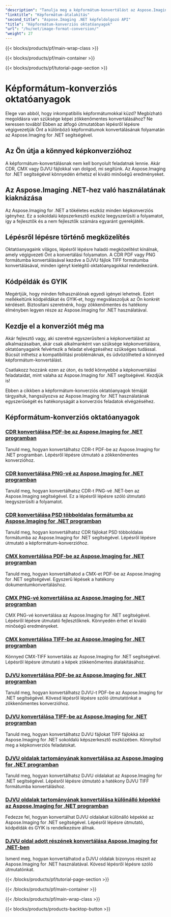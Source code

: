 ```yaml
---
"description": "Tanulja meg a képformátum-konvertálást az Aspose.Imaging for .NET segítségével. Konvertáljon zökkenőmentesen CDR, CMX, DJVU és sok más fájlt. Szakértői útmutatók a hibátlan eredményekért."
"linktitle": "Képformátum-átalakítás"
"second_title": "Aspose.Imaging .NET képfeldolgozó API"
"title": "Képformátum-konverziós oktatóanyagok"
"url": "/hu/net/image-format-conversion/"
"weight": 27
---
```


{{< blocks/products/pf/main-wrap-class >}}

{{< blocks/products/pf/main-container >}}

{{< blocks/products/pf/tutorial-page-section >}}

# Képformátum-konverziós oktatóanyagok


Elege van abból, hogy inkompatibilis képformátumokkal küzd? Megbízható megoldásra van szüksége képei zökkenőmentes konvertálásához? Ne keressen tovább! Ebben az átfogó útmutatóban lépésről lépésre végigvezetjük Önt a különböző képformátumok konvertálásának folyamatán az Aspose.Imaging for .NET segítségével.

## Az Ön útja a könnyed képkonverzióhoz

A képformátum-konvertálásnak nem kell bonyolult feladatnak lennie. Akár CDR, CMX vagy DJVU fájlokkal van dolgod, mi segítünk. Az Aspose.Imaging for .NET segítségével könnyedén érhetsz el kiváló minőségű eredményeket.

## Az Aspose.Imaging .NET-hez való használatának kiaknázása

Az Aspose.Imaging for .NET a tökéletes eszköz minden képkonverziós igényhez. Ez a sokoldalú képszerkesztő eszköz leegyszerűsíti a folyamatot, így a fejlesztők és a nem fejlesztők számára egyaránt gyerekjáték.

## Lépésről lépésre történő megközelítés

Oktatóanyagaink világos, lépésről lépésre haladó megközelítést kínálnak, amely végigvezeti Önt a konvertálási folyamaton. A CDR PDF vagy PNG formátumba konvertálásával kezdve a DJVU fájlok TIFF formátumba konvertálásával, minden igényt kielégítő oktatóanyagokkal rendelkezünk.

## Kódpéldák és GYIK

Megértjük, hogy minden felhasználónak egyedi igényei lehetnek. Ezért mellékeltünk kódpéldákat és GYIK-et, hogy megválaszoljuk az Ön konkrét kérdéseit. Biztosítani szeretnénk, hogy zökkenőmentes és hatékony élményben legyen része az Aspose.Imaging for .NET használatával.

## Kezdje el a konverziót még ma

Akár fejlesztő vagy, aki szeretné egyszerűsíteni a képkonvertálást az alkalmazásaiban, akár csak alkalmanként van szüksége képkonvertálásra, oktatóanyagaink felvértezik a feladat elvégzéséhez szükséges tudással. Búcsút inthetsz a kompatibilitási problémáknak, és üdvözölheted a könnyed képformátum-konvertálást.

Csatlakozz hozzánk ezen az úton, és tedd könnyebbé a képkonvertálási feladataidat, mint valaha az Aspose.Imaging for .NET segítségével. Kezdjük is!

Ebben a cikkben a képformátum-konverziós oktatóanyagok témáját tárgyaltuk, hangsúlyozva az Aspose.Imaging for .NET használatának egyszerűségét és hatékonyságát a konverziós feladatok elvégzéséhez.

## Képformátum-konverziós oktatóanyagok
### [CDR konvertálása PDF-be az Aspose.Imaging for .NET programban](./convert-cdr-to-pdf/)
Tanuld meg, hogyan konvertálhatsz CDR-t PDF-be az Aspose.Imaging for .NET programban. Lépésről lépésre útmutató a zökkenőmentes konverzióhoz.
### [CDR konvertálása PNG-vé az Aspose.Imaging for .NET programban](./convert-cdr-to-png/)
Tanuld meg, hogyan konvertálhatsz CDR-t PNG-vé .NET-ben az Aspose.Imaging segítségével. Ez a lépésről lépésre szóló útmutató leegyszerűsíti a folyamatot.
### [CDR konvertálása PSD többoldalas formátumba az Aspose.Imaging for .NET programban](./convert-cdr-to-psd-multipage/)
Tanuld meg, hogyan konvertálhatsz CDR fájlokat PSD többoldalas formátumba az Aspose.Imaging for .NET segítségével. Lépésről lépésre útmutató a képformátum-konverzióhoz.
### [CMX konvertálása PDF-be az Aspose.Imaging for .NET programban](./convert-cmx-to-pdf/)
Tanuld meg, hogyan konvertálhatod a CMX-et PDF-be az Aspose.Imaging for .NET segítségével. Egyszerű lépések a hatékony dokumentumkonvertáláshoz.
### [CMX PNG-vé konvertálása az Aspose.Imaging for .NET programban](./convert-cmx-to-png/)
CMX PNG-vé konvertálása az Aspose.Imaging for .NET segítségével. Lépésről lépésre útmutató fejlesztőknek. Könnyedén érhet el kiváló minőségű eredményeket.
### [CMX konvertálása TIFF-be az Aspose.Imaging for .NET programban](./convert-cmx-to-tiff/)
Könnyed CMX-TIFF konvertálás az Aspose.Imaging for .NET segítségével. Lépésről lépésre útmutató a képek zökkenőmentes átalakításához.
### [DJVU konvertálása PDF-be az Aspose.Imaging for .NET programban](./convert-djvu-to-pdf/)
Tanuld meg, hogyan konvertálhatsz DJVU-t PDF-be az Aspose.Imaging for .NET segítségével. Kövesd lépésről lépésre szóló útmutatónkat a zökkenőmentes konverzióhoz.
### [DJVU konvertálása TIFF-be az Aspose.Imaging for .NET programban](./convert-djvu-to-tiff/)
Tanuld meg, hogyan konvertálhatsz DJVU fájlokat TIFF fájlokká az Aspose.Imaging for .NET sokoldalú képszerkesztő eszközében. Könnyítsd meg a képkonverziós feladatokat.
### [DJVU oldalak tartományának konvertálása az Aspose.Imaging for .NET programban](./convert-range-of-djvu-pages/)
Tanuld meg, hogyan konvertálhatsz DJVU oldalakat az Aspose.Imaging for .NET segítségével. Lépésről lépésre útmutató a hatékony DJVU TIFF formátumba konvertáláshoz.
### [DJVU oldalak tartományának konvertálása különálló képekké az Aspose.Imaging for .NET programban](./convert-range-of-djvu-pages-to-separate-images/)
Fedezze fel, hogyan konvertálhat DJVU oldalakat különálló képekké az Aspose.Imaging for .NET segítségével. Lépésről lépésre útmutató, kódpéldák és GYIK is rendelkezésre állnak.
### [DJVU oldal adott részének konvertálása Aspose.Imaging for .NET-ben](./convert-specific-portion-of-djvu-page/)
Ismerd meg, hogyan konvertálhatod a DJVU oldalak bizonyos részeit az Aspose.Imaging for .NET használatával. Kövesd lépésről lépésre szóló útmutatónkat.

{{< /blocks/products/pf/tutorial-page-section >}}

{{< /blocks/products/pf/main-container >}}

{{< /blocks/products/pf/main-wrap-class >}}

{{< blocks/products/products-backtop-button >}}